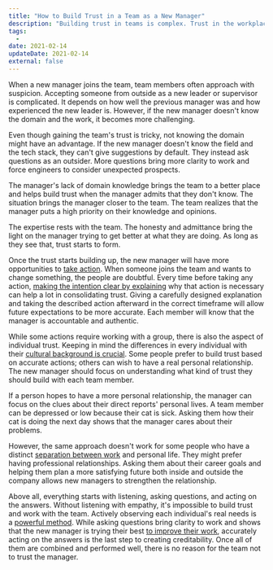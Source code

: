 ```yaml
---
title: "How to Build Trust in a Team as a New Manager"
description: "Building trust in teams is complex. Trust in the workplace is crucial to becoming a successful software engineering manager."
tags:
  -
date: 2021-02-14
updateDate: 2021-02-14
external: false
---
```


When a new manager joins the team, team members often approach with suspicion. Accepting someone from outside as a new leader or supervisor is complicated. It depends on how well the previous manager was and how experienced the new leader is. However, if the new manager doesn't know the domain and the work, it becomes more challenging.

Even though gaining the team's trust is tricky, not knowing the domain might have an advantage. If the new manager doesn't know the field and the tech stack, they can't give suggestions by default. They instead ask questions as an outsider. More questions bring more clarity to work and force engineers to consider unexpected prospects.

The manager's lack of domain knowledge brings the team to a better place and helps build trust when the manager admits that they don't know. The situation brings the manager closer to the team. The team realizes that the manager puts a high priority on their knowledge and opinions.

The expertise rests with the team. The honesty and admittance bring the light on the manager trying to get better at what they are doing. As long as they see that, trust starts to form.

Once the trust starts building up, the new manager will have more opportunities to [take action](/managing-partially-distributed-teams). When someone joins the team and wants to change something, the people are doubtful. Every time before taking any action, [making the intention clear by explaining](/communicating-decisions-in-the-organizations) why that action is necessary can help a lot in consolidating trust. Giving a carefully designed explanation and taking the described action afterward in the correct timeframe will allow future expectations to be more accurate. Each member will know that the manager is accountable and authentic.

While some actions require working with a group, there is also the aspect of individual trust. Keeping in mind the differences in every individual with their [cultural background is crucial](/books/high-productivity-and-clear-communication-in-different-cultures). Some people prefer to build trust based on accurate actions; others can wish to have a real personal relationship. The new manager should focus on understanding what kind of trust they should build with each team member.

If a person hopes to have a more personal relationship, the manager can focus on the clues about their direct reports' personal lives. A team member can be depressed or low because their cat is sick. Asking them how their cat is doing the next day shows that the manager cares about their problems.

However, the same approach doesn't work for some people who have a distinct [separation between work](/separation-of-concerns-at-work) and personal life. They might prefer having professional relationships. Asking them about their career goals and helping them plan a more satisfying future both inside and outside the company allows new managers to strengthen the relationship.

Above all, everything starts with listening, asking questions, and acting on the answers. Without listening with empathy, it's impossible to build trust and work with the team. Actively observing each individual's real needs is a [powerful method](https://www.nonviolentcommunication.com/). While asking questions bring clarity to work and shows that the new manager is trying their best [to improve their work](/managing-partially-distributed-teams), accurately acting on the answers is the last step to creating creditability. Once all of them are combined and performed well, there is no reason for the team not to trust the manager.
